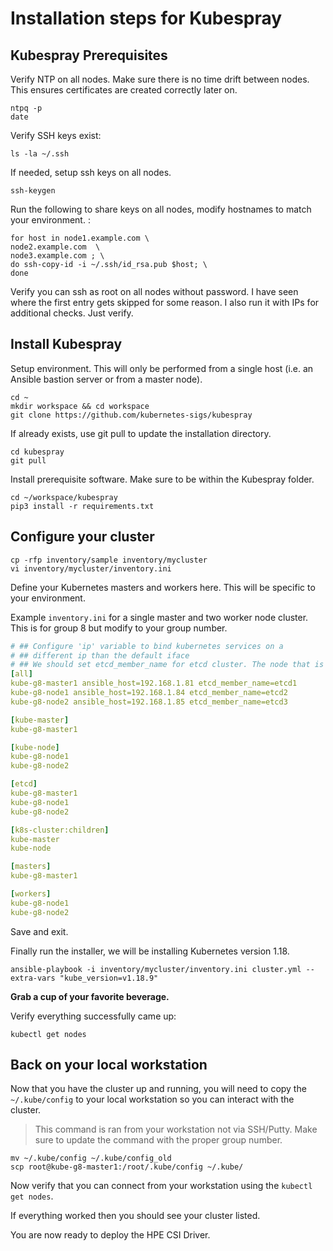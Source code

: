 # Installation steps for Kubespray 

## Kubespray Prerequisites

Verify NTP on all nodes. Make sure there is no time drift between nodes. This ensures certificates are created correctly later on.

```
ntpq -p
date
```

Verify SSH keys exist:

```
ls -la ~/.ssh
```

If needed, setup ssh keys on all nodes.

```
ssh-keygen
```

Run the following to share keys on all nodes, modify hostnames to match your environment. :

```
for host in node1.example.com \
node2.example.com  \
node3.example.com ; \
do ssh-copy-id -i ~/.ssh/id_rsa.pub $host; \
done
```

Verify you can ssh as root on all nodes without password. I have seen where the first entry gets skipped for some reason. I also run it with IPs for additional checks. Just verify.

## Install Kubespray

Setup environment. This will only be performed from a single host (i.e. an Ansible bastion server or from a master node).

```
cd ~ 
mkdir workspace && cd workspace
git clone https://github.com/kubernetes-sigs/kubespray 
```

If already exists, use git pull to update the installation directory.
```
cd kubespray
git pull
```

Install prerequisite software. Make sure to be within the Kubespray folder.

```
cd ~/workspace/kubespray
pip3 install -r requirements.txt
```

## Configure your cluster
```
cp -rfp inventory/sample inventory/mycluster
vi inventory/mycluster/inventory.ini
```

Define your Kubernetes masters and workers here. This will be specific to your environment. 

Example `inventory.ini` for a single master and two worker node cluster. This is for group 8 but modify to your group number.
```yaml
# ## Configure 'ip' variable to bind kubernetes services on a
# ## different ip than the default iface
# ## We should set etcd_member_name for etcd cluster. The node that is not a etcd member do not need to set the value, or can set the empty string value.
[all]
kube-g8-master1 ansible_host=192.168.1.81 etcd_member_name=etcd1
kube-g8-node1 ansible_host=192.168.1.84 etcd_member_name=etcd2
kube-g8-node2 ansible_host=192.168.1.85 etcd_member_name=etcd3

[kube-master]
kube-g8-master1

[kube-node]
kube-g8-node1
kube-g8-node2

[etcd]
kube-g8-master1
kube-g8-node1
kube-g8-node2

[k8s-cluster:children]
kube-master
kube-node

[masters]
kube-g8-master1

[workers]
kube-g8-node1
kube-g8-node2
```


Save and exit.

Finally run the installer, we will be installing Kubernetes version 1.18.
```
ansible-playbook -i inventory/mycluster/inventory.ini cluster.yml --extra-vars "kube_version=v1.18.9"
```

**Grab a cup of your favorite beverage.**

Verify everything successfully came up:

```
kubectl get nodes
```

## Back on your local workstation

Now that you have the cluster up and running, you will need to copy the `~/.kube/config` to your local workstation so you can interact with the cluster. 

> This command is ran from your workstation not via SSH/Putty. Make sure to update the command with the proper group number.

```
mv ~/.kube/config ~/.kube/config_old
scp root@kube-g8-master1:/root/.kube/config ~/.kube/
```

Now verify that you can connect from your workstation using the `kubectl get nodes`.

If everything worked then you should see your cluster listed.

You are now ready to deploy the HPE CSI Driver.

